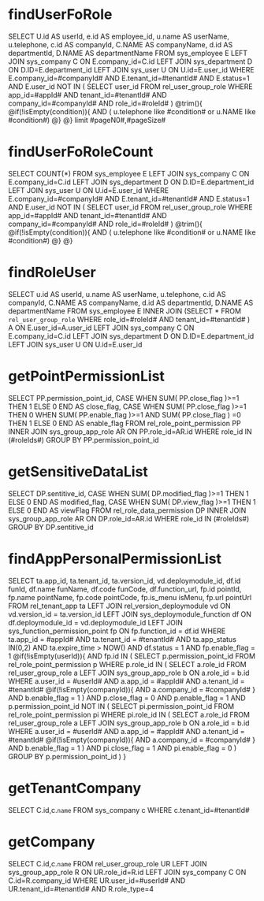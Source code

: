 findUserFoRole
===
SELECT U.id AS userId,
e.id AS employee_id,
u.name AS userName,
u.telephone,
c.id AS companyId,
C.NAME AS companyName,
d.id AS departmentId,
D.NAME AS departmentName
FROM sys_employee E
LEFT JOIN sys_company C
ON E.company_id=C.id
LEFT JOIN sys_department D
ON D.ID=E.department_id
LEFT JOIN sys_user U
ON U.id=E.user_id
WHERE E.company_id=#companyId#
AND E.tenant_id=#tenantId#
AND E.status=1
AND E.user_id NOT IN (
SELECT user_id FROM rel_user_group_role
WHERE app_id=#appId#
AND tenant_id=#tenantId#
AND company_id=#companyId#
AND role_id=#roleId#
)
@trim(){
   @if(!isEmpty(condition)){
       AND (
       u.telephone like #condition#
       or  u.NAME like #condition#) 
    @} 
@} 
limit #pageN0#,#pageSize#

findUserFoRoleCount
===
SELECT COUNT(*)
FROM sys_employee E
LEFT JOIN sys_company C
ON E.company_id=C.id
LEFT JOIN sys_department D
ON D.ID=E.department_id
LEFT JOIN sys_user U
ON U.id=E.user_id
WHERE E.company_id=#companyId#
AND E.tenant_id=#tenantId#
AND E.status=1
AND E.user_id NOT IN (
SELECT user_id FROM rel_user_group_role
WHERE app_id=#appId#
AND tenant_id=#tenantId#
AND company_id=#companyId#
AND role_id=#roleId#
)
@trim(){
   @if(!isEmpty(condition)){
       AND (
       u.telephone like #condition#
       or  u.NAME like #condition#) 
    @} 
@} 

findRoleUser
===
SELECT u.id AS userId,
u.name AS userName,
u.telephone,
c.id AS companyId,
C.NAME AS companyName,
d.id AS departmentId,
D.NAME AS departmentName
FROM sys_employee E
INNER JOIN (SELECT * FROM `rel_user_group_role` 
WHERE role_id=#roleId#
AND tenant_id=#tenantId#
) A
ON E.user_id=A.user_id
LEFT JOIN sys_company C
ON E.company_id=C.id
LEFT JOIN sys_department D
ON D.ID=E.department_id
LEFT JOIN sys_user U
ON U.id=E.user_id

getPointPermissionList
===
SELECT 
PP.permission_point_id,
CASE 
	WHEN SUM( PP.close_flag )>=1 THEN
		1
	ELSE
		0
END AS close_flag,
CASE 
	WHEN SUM( PP.close_flag )>=1 THEN 0
	WHEN SUM( PP.enable_flag )>=1  AND  SUM( PP.close_flag ) =0 THEN 1
	ELSE
		0
END AS enable_flag
FROM  rel_role_point_permission PP
INNER JOIN sys_group_app_role AR ON PP.role_id=AR.id
WHERE role_id IN (#roleIds#)
GROUP BY 
PP.permission_point_id

getSensitiveDataList
===
SELECT 
DP.sentitive_id,
CASE 
	WHEN SUM( DP.modified_flag )>=1 THEN
		1
	ELSE
		0
END AS modified_flag,
CASE 
	WHEN SUM( DP.view_flag )>=1 THEN 1
	ELSE
		0
END AS viewFlag
FROM  rel_role_data_permission DP
INNER JOIN sys_group_app_role AR ON DP.role_id=AR.id
WHERE role_id IN (#roleIds#)
GROUP BY 
DP.sentitive_id


findAppPersonalPermissionList
===
SELECT ta.app_id, ta.tenant_id, ta.version_id, vd.deploymodule_id, df.id funId, df.name funName, df.code funCode, df.function_url, fp.id pointId, fp.name pointName, fp.code pointCode, fp.is_menu isMenu, fp.url pointUrl FROM rel_tenant_app ta 
LEFT JOIN rel_version_deploymodule vd ON vd.version_id = ta.version_id
LEFT JOIN sys_deploymodule_function df ON df.deploymodule_id = vd.deploymodule_id
LEFT JOIN sys_function_permission_point fp ON fp.function_id = df.id
WHERE 
ta.app_id = #appId# 
AND ta.tenant_id = #tenantId#
AND ta.app_status IN(0,2)
AND ta.expire_time > NOW()
AND df.status = 1
AND fp.enable_flag = 1
@if(!isEmpty(userId)){
    AND fp.id IN (
            SELECT p.permission_point_id FROM rel_role_point_permission p
            WHERE p.role_id IN (
                    SELECT a.role_id FROM rel_user_group_role a
                    LEFT JOIN sys_group_app_role b ON a.role_id = b.id
                    WHERE a.user_id = #userId#
                    AND a.app_id = #appId#
                    AND a.tenant_id = #tenantId#
                    @if(!isEmpty(companyId)){
                        AND a.company_id = #companyId#
                    }
                    AND b.enable_flag = 1
            )
            AND p.close_flag = 0
            AND p.enable_flag = 1
            AND p.permission_point_id NOT IN (
                    SELECT pi.permission_point_id FROM rel_role_point_permission pi
                    WHERE pi.role_id IN (
                            SELECT a.role_id FROM rel_user_group_role a
                            LEFT JOIN sys_group_app_role b ON a.role_id = b.id
                            WHERE a.user_id = #userId#
                            AND a.app_id = #appId#
                            AND a.tenant_id = #tenantId#
                            @if(!isEmpty(companyId)){
                                AND a.company_id = #companyId#
                            }
                            AND b.enable_flag = 1
                    )
                    AND pi.close_flag = 1
                    AND pi.enable_flag = 0
            )
            GROUP BY p.permission_point_id
    )
}

getTenantCompany
===
SELECT C.id,c.`name` FROM sys_company c WHERE c.tenant_id=#tenantId#

getCompany
===
SELECT 
C.id,c.`name`
FROM
rel_user_group_role UR
LEFT JOIN sys_group_app_role R ON UR.role_id=R.id
LEFT JOIN sys_company C ON C.id=R.company_id
WHERE UR.user_id=#userId#
AND UR.tenant_id=#tenantId#
AND R.role_type=4








